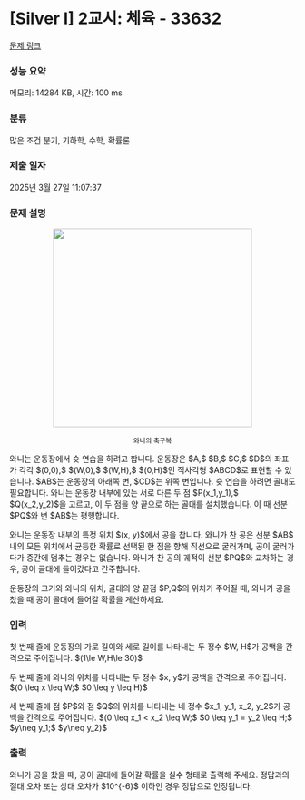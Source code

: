 # [Silver I] 2교시: 체육 - 33632 

[문제 링크](https://www.acmicpc.net/problem/33632) 

### 성능 요약

메모리: 14284 KB, 시간: 100 ms

### 분류

많은 조건 분기, 기하학, 수학, 확률론

### 제출 일자

2025년 3월 27일 11:07:37

### 문제 설명

<p align="center"><img alt="" src="" style="width:350px;max-width:100%"></p>

<p style="text-align: center;"><small>와니의 축구복</small></p>

<p>와니는 운동장에서 슛 연습을 하려고 합니다. 운동장은 $A,$ $B,$ $C,$ $D$의 좌표가 각각 $(0,0),$ $(W,0),$ $(W,H),$ $(0,H)$인 직사각형 $ABCD$로 표현할 수 있습니다. $AB$는 운동장의 아래쪽 변, $CD$는 위쪽 변입니다. 슛 연습을 하려면 골대도 필요합니다. 와니는 운동장 내부에 있는 서로 다른 두 점 $P(x_1,y_1),$ $Q(x_2,y_2)$을 고르고, 이 두 점을 양 끝으로 하는 골대를 설치했습니다. 이 때 선분 $PQ$와 변 $AB$는 평행합니다.</p>

<p>와니는 운동장 내부의 특정 위치 $(x, y)$에서 공을 찹니다. 와니가 찬 공은 선분 $AB$ 내의 모든 위치에서 균등한 확률로 선택된 한 점을 향해 직선으로 굴러가며, 공이 굴러가다가 중간에 멈추는 경우는 없습니다. 와니가 찬 공의 궤적이 선분 $PQ$와 교차하는 경우, 공이 골대에 들어갔다고 간주합니다.</p>

<p>운동장의 크기와 와니의 위치, 골대의 양 끝점 $P,Q$의 위치가 주어질 때, 와니가 공을 찼을 때 공이 골대에 들어갈 확률을 계산하세요.</p>

### 입력 

 <p>첫 번째 줄에 운동장의 가로 길이와 세로 길이를 나타내는 두 정수 $W, H$가 공백을 간격으로 주어집니다. $(1\le W,H\le 30)$</p>

<p>두 번째 줄에 와니의 위치를 나타내는 두 정수 $x, y$가 공백을 간격으로 주어집니다. $(0 \leq x \leq W;$ $0 \leq y \leq H)$</p>

<p>세 번째 줄에 점 $P$와 점 $Q$의 위치를 나타내는 네 정수 $x_1, y_1, x_2, y_2$가 공백을 간격으로 주어집니다. $(0 \leq x_1 < x_2 \leq W;$ $0 \leq y_1 = y_2 \leq H;$ $y\neq y_1;$ $y\neq y_2)$</p>

### 출력 

 <p>와니가 공을 찼을 때, 공이 골대에 들어갈 확률을 실수 형태로 출력해 주세요. 정답과의 절대 오차 또는 상대 오차가 $10^{-6}$ 이하인 경우 정답으로 인정됩니다.</p>

